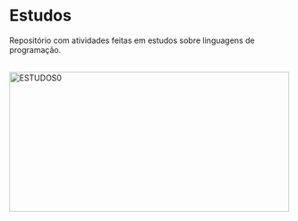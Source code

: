 # Estudos
Repositório com atividades feitas em estudos sobre linguagens de programação.
<div style="display: inline_block align="center""><br>
<img align="center" alt="ESTUDOS0" height="250" width="500" src="https://i.ibb.co/LvkhvcB/download-1.png">
</div>
